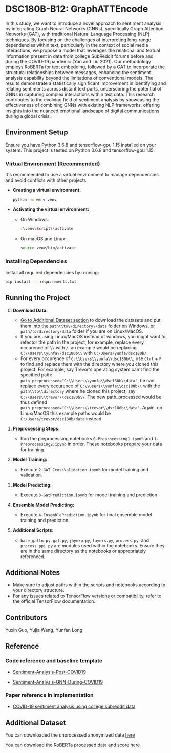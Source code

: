 # DSC180B-B12: GraphATTEncode

In this study, we want to introduce a novel approach to sentiment analysis by integrating Graph Neural Networks (GNNs), specifically Graph Attention Networks (GAT), with traditional Natural Language Processing (NLP) techniques. By focusing on the challenges of interpreting long-range dependencies within text, particularly in the context of social media interactions, we propose a model that leverages the relational and textual information present
in data from college SubReddit forums before and during the COVID-19 pandemic (Yan and Liu 2021). Our methodology employs RoBERTa for text embedding, followed by a GAT to incorporate the structural relationships between messages, enhancing the sentiment analysis capability beyond the limitations of conventional models. The results demonstrate a statistically significant improvement in identifying and relating sentiments across distant text
parts, underscoring the potential of GNNs in capturing complex interactions
within text data. This research contributes to the evolving field of sentiment
analysis by showcasing the effectiveness of combining GNNs with existing
NLP frameworks, offering insights into the nuanced emotional landscape of
digital communications during a global crisis.

## Environment Setup

Ensure you have Python 3.6.8 and tensorflow-gpu 1.15 installed on your system. This project is tested on Python 3.6.8 and tensorflow-gpu 1.15.


### Virtual Environment (Recommended)

It's recommended to use a virtual environment to manage dependencies and avoid conflicts with other projects.

- **Creating a virtual environment:**
  ```bash
  python -m venv venv
  ```

- **Activating the virtual environment:**
  - On Windows:
    ```bash
    .\venv\Scripts\activate
    ```
  - On macOS and Linux:
    ```bash
    source venv/bin/activate
    ```

### Installing Dependencies

Install all required dependencies by running:

```bash
pip install -r requirements.txt
```

## Running the Project

0. **Download Data:**
   - [Go to Additional Dataset section](#additional-dataset) to download the datasets and put them into the `path\\to\\directory\\data` folder on Windows, or `path/to/directory/data` folder if you are on Linux/MacOS.
   - If you are using Linux/MacOS instead of windows, you might want to refector the path in the project, for example, replace every occurence of `\\` with `/`, an example would be replacing `C:\\Users\\yunfa\\dsc180b\\` with `C:/Users/yunfa/dsc180b/`.
   - For every occurence of `C:\\Users\\yunfa\\dsc180b\\`, use `Ctrl` + `F` to find and replace them with the directory where you cloned this project. For example, say Trevor's operating system can't find the specified path: `path_preprocessed="C:\\Users\\yunfa\\dsc180b\\data"`, he can replace every occurence of  `C:\\Users\\yunfa\\dsc180b\\` with the `path\\to\\directory` where he cloned this project, say `C:\\Users\\trevor\\dsc180b\\`. The new path_processed would be thus defined `path_preprocessed="C:\\Users\\trevor\\dsc180b\\data"`. Again, on Linux/MacOS this example paths would be `C:/Users/trevor/dsc180b/data` instead.

2. **Preprocessing Steps:**
   - Run the preprocessing notebooks `0-Preprocessing1.ipynb` and `1-Preprocessing2.ipynb` in order. These notebooks prepare your data for training.

3. **Model Training:**
   - Execute `2-GAT_CrossValidation.ipynb` for model training and validation.
  
4. **Model Predicting:**
   - Execute `3-GatPrediction.ipynb` for model training and prediction.

5. **Ensemble Model Predicting:**
   - Execute `4-EnsemblePrediction.ipynb` for final ensemble model training and prediction.

6. **Additional Scripts:**
   - `base_gattn.py`, `gat.py`, `jhyexp.py`, `layers.py`, `process.py`, and `process_ppi.py` are modules used within the notebooks. Ensure they are in the same directory as the notebooks or appropriately referenced.

## Additional Notes

- Make sure to adjust paths within the scripts and notebooks according to your directory structure.
- For any issues related to TensorFlow versions or compatibility, refer to the official TensorFlow documentation.

## Contributors

Yuxin Guo, Yujia Wang, Yunfan Long

## Reference

### Code reference and baseline template

+ [Sentiment-Analysis-Post-COVID19](https://github.com/AlvaYan/postCOVIDSentiAnalysis)

+ [Sentiment-Analysis-GNN-During-COVID19](https://github.com/AlvaYan/Sentiment-Analysis-GNN-During-COVID19)

### Paper reference in implementation

+ [COVID-19 sentiment analysis using college subreddit data](https://arxiv.org/abs/2112.04351)

## Additional Dataset

You can downloaded the unprocessed anonymized data [here](https://drive.google.com/file/d/13PzwBAjyI4VYpCEVye6fU3gGsDvdnrBY/view?usp=sharing)

You can download the RoBERTa processed data and score [here](https://drive.google.com/file/d/1RRi5o1JCWeuS-dfhNOuxsk7JxJXKBOuL/view?usp=sharing)

